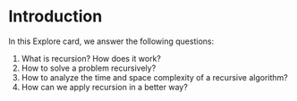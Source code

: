 # Introduction
In this Explore card, we answer the following questions:

1. What is recursion? How does it work?
2. How to solve a problem recursively?
3. How to analyze the time and space complexity of a recursive algorithm?
4. How can we apply recursion in a better way?

